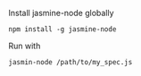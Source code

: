 Install jasmine-node globally

```npm install -g jasmine-node```


Run with

```jasmin-node /path/to/my_spec.js```



